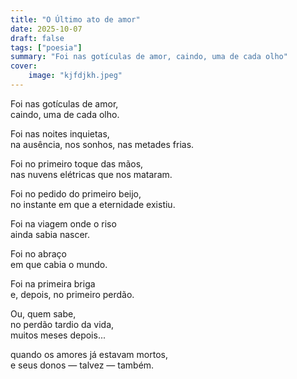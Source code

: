 ```yaml
---
title: "O Último ato de amor"
date: 2025-10-07
draft: false
tags: ["poesia"]
summary: "Foi nas gotículas de amor, caindo, uma de cada olho"
cover:
    image: "kjfdjkh.jpeg"
---
```

Foi nas gotículas de amor,<br>
caindo, uma de cada olho.<br>

Foi nas noites inquietas,<br>
na ausência, nos sonhos, nas metades frias.<br>

Foi no primeiro toque das mãos,<br>
nas nuvens elétricas que nos mataram.<br>

Foi no pedido do primeiro beijo,<br>
no instante em que a eternidade existiu.<br>

Foi na viagem onde o riso<br>
ainda sabia nascer.<br>

Foi no abraço<br>
em que cabia o mundo.<br>

Foi na primeira briga<br>
e, depois, no primeiro perdão.<br>

Ou, quem sabe,<br>
no perdão tardio da vida,<br>
muitos meses depois...<br>

quando os amores já estavam mortos,<br>
e seus donos — talvez — também.
